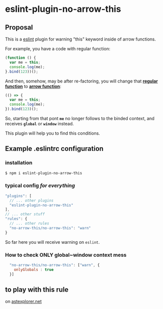 # eslint-plugin-no-arrow-this

## Proposal

This is a [eslint](https://eslint.org/) plugin for warning "this" keyword inside of arrow functions.

For example, you have a code with regular function:

```javascript
(function () {
  var me = this;
  console.log(me);
}.bind(123))();
```

And then, somehow, may be after re-factoring, you will change that [**regular function**](https://developer.mozilla.org/en-US/docs/Web/JavaScript/Reference/Global_Objects/Function) to [**arrow function**](https://developer.mozilla.org/en-US/docs/Web/JavaScript/Reference/Functions/Arrow_functions):

```javascript
(() => {
  var me = this;
  console.log(me);
}).bind(123)();

```

So, starting from that pont __`me`__ no longer follows to the binded context, and receives **`global`** or **`window`** instead.

This plugin will help you to find this conditions.


## Example .eslintrc configuration

### installation
```bash
$ npm i eslint-plugin-no-arrow-this
```

### typical config *for everything*
```javascript
"plugins": [
  // ... other plugins
  "eslint-plugin-no-arrow-this"
],
// ... other stuff
"rules": {
  // ... other rules
  "no-arrow-this/no-arrow-this": "warn"
}
```
So far here you will receive warning on `eslint`.

### How to check ONLY global~window context mess
```javascript
  "no-arrow-this/no-arrow-this": ["warn", {
    onlyGlobals : true
  }]
```

## to play with this rule
on [astexplorer.net](https://astexplorer.net/#/gist/1b0e7979d799635ae74f6bb15acf6c5a/a83c95146598f1ad828646ac71d556a8a5a8b839)
